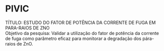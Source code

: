 # PIVIC
TÍTULO: ESTUDO DO FATOR DE POTÊNCIA DA CORRENTE DE FUGA EM PARA-RAIOS DE ZNO  
Objetivo da pesquisa: Validar a utilização do fator de potência da corrente de fuga como parâmetro eficaz para monitorar a degradação dos pára-raios de ZnO.
